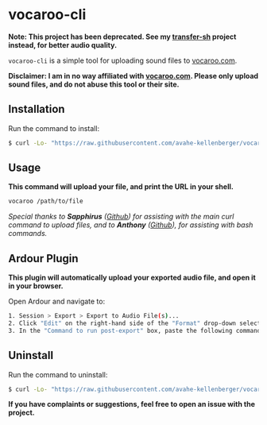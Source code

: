 # vocaroo-cli

**Note: This project has been deprecated. See my [transfer-sh](https://github.com/avahe-kellenberger/transfer-sh) project instead, for better audio quality.**

`vocaroo-cli` is a simple tool for uploading sound files to [vocaroo.com](https://vocaroo.com/?upload).

**Disclaimer: I am in no way affiliated with [vocaroo.com](https://vocaroo.com/). Please only upload sound files, and do not abuse this tool or their site.**
## Installation

Run the command to install:

```sh
$ curl -Lo- "https://raw.githubusercontent.com/avahe-kellenberger/vocaroo-cli/master/install.sh" | sudo bash
```

## Usage

**This command will upload your file, and print the URL in your shell.**

```sh
vocaroo /path/to/file
```

_Special thanks to **Sapphirus** ([Github](https://github.com/SapphirusBeryl)) for assisting with the main curl command to upload files, and to **Anthony** ([Github](https://github.com/adedomin)), for assisting with bash commands._

## Ardour Plugin
**This plugin will automatically upload your exported audio file, and open it in your browser.**

Open Ardour and navigate to:
```sh
1. Session > Export > Export to Audio File(s)...
2. Click "Edit" on the right-hand side of the "Format" drop-down selector
3. In the "Command to run post-export" box, paste the following command: vocaroo-ardour %f
```

## Uninstall
Run the command to uninstall:
```sh
$ curl -Lo- "https://raw.githubusercontent.com/avahe-kellenberger/vocaroo-cli/master/uninstall.sh" | sudo bash
```

**If you have complaints or suggestions, feel free to open an issue with the project.**
